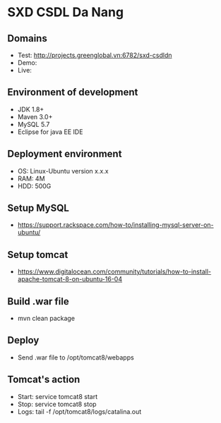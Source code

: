 # SXD CSDL Da Nang #

## Domains ##

* Test: http://projects.greenglobal.vn:6782/sxd-csdldn
* Demo: 
* Live: 

## Environment of development ##

* JDK 1.8+
* Maven 3.0+
* MySQL 5.7
* Eclipse for java EE IDE

## Deployment environment ##

* OS: Linux-Ubuntu version x.x.x
* RAM: 4M
* HDD: 500G

## Setup MySQL ##

* https://support.rackspace.com/how-to/installing-mysql-server-on-ubuntu/

## Setup tomcat ##

* https://www.digitalocean.com/community/tutorials/how-to-install-apache-tomcat-8-on-ubuntu-16-04

## Build .war file ##

* mvn clean package

## Deploy ##

* Send .war file to /opt/tomcat8/webapps

## Tomcat's action ##

* Start: service tomcat8 start
* Stop: service tomcat8 stop
* Logs: tail -f /opt/tomcat8/logs/catalina.out

